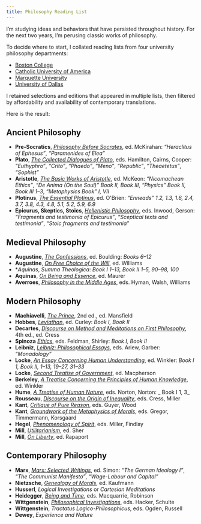 ```yaml
---
title: Philosophy Reading List
---
```


I’m studying ideas and behaviors that have persisted throughout history. For the next two years, I’m perusing classic works of philosophy.

To decide where to start, I collated reading lists from four university philosophy departments:
- [Boston College][1]
- [Catholic University of America][2]
- [Marquette University][3]
- [University of Dallas][4]

I retained selections and editions that appeared in multiple lists, then filtered by affordability and availability of contemporary translations.

Here is the result:

## Ancient Philosophy
* **Pre-Socratics**, [_Philosophy Before Socrates_][5], ed. McKirahan: _“Heraclitus of Ephesus”_, _“Paramenides of Elea”_
* **Plato**, [_The Collected Dialogues of Plato_][6], eds. Hamilton, Cairns, Cooper: _”Euthyphro”_, _“Crito”_, _“Phaedo”_, _”Meno”_, _“Republic”_, _”Theaetetus”_, _“Sophist”_
* **Aristotle**, [_The Basic Works of Aristotle_][7], ed. McKeon: _“Nicomachean Ethics”_, _“De Anima (On the Soul)” Book II, Book III_, _“Physics” Book II, Book III 1–3_, _“Metaphysics Book” I, VII_
* **Plotinus**, [_The Essential Plotinus_][8], ed. O'Brien: _“Enneads” 1.2, 1.3, 1.6, 2.4, 3.7, 3.8, 4.3, 4.8, 5.1, 5.2, 5.9, 6.9_
* **Epicurus, Skeptics, Stoics**, [_Hellenistic Philosophy_][9], eds. Inwood, Gerson: _“Fragments and testimonia of Epicurus”_, _“Sceptical texts and testimonia”_, _“Stoic fragments and testimonia”_

## Medieval Philosophy
* **Augustine**, [_The Confessions_][10], ed. Boulding: _Books 6–12_
* **Augustine**, [_On Free Choice of the Will_][11], ed. Williams
* **Aquinas*, _Summa Theologica_: _Book I 1–13, Book II 1–5, 90–98, 100_
* **Aquinas**, [_On Being and Essence_][12], ed. Maurer
* **Averroes**, [_Philosophy in the Middle Ages_][13], eds. Hyman, Walsh, Williams

## Modern Philosophy
* **Machiavelli**, [_The Prince_][14], 2nd ed., ed. Mansfield
* **Hobbes**, [_Leviathan_][15], ed. Curley: _Book I, Book II_
* **Decartes**, [_Discourse on Method and Meditations on First Philosophy_][16], 4th ed., ed. Cress
* **Spinoza** [_Ethics_][17], eds. Feldman, Shirley: _Book I, Book II_
* **Leibniz**, [_Leibniz: Philosophical Essays_][18], eds. Ariew, Garber: _“Monadology”_
* **Locke**, [_An Essay Concerning Human Understanding_][19], ed. Winkler: _Book I 1, Book II, 1–13, 19–27, 31–33_
* **Locke**, [_Second Treatise of Government_][20], ed. Macpherson
* **Berkeley**, [_A Treatise Concerning the Principles of Human Knowledge_][21], ed. Winkler
* **Hume**, [_A Treatise of Human Nature_][22], eds. Norton, Norton: _ Book I 1, 3_
* **Rousseau**, [_Discourse on the Origin of Inequality_][23], eds. Cress, Miller
* **Kant**, [_Critique of Pure Reason_][24], eds. Guyer, Wood
* **Kant**, [_Groundwork of the Metaphysics of Morals_][25], eds. Gregor, Timmermann, Korsgaard
* **Hegel**, [_Phenomenology of Spirit_][26], eds. Miller, Findlay
* **Mill**, [_Utilitarianism_][27], ed. Sher
* **Mill**, [_On Liberty_][28], ed. Rapaport

## Contemporary Philosophy
* **Marx**, [_Marx: Selected Writings_][29], ed. Simon: _“The German Ideology I”_, _“The Communist Manifesto”_, _“Wage-Labour and Capital”_
* **Nietzsche**, [_Genealogy of Morals_][30], ed. Kaufmann
* **Husserl**, _Logical Investigations_ or _Cartesian Meditations_
* **Heidegger**, [_Being and Time_][31], eds. Macquarrie, Robinson
* **Wittgenstein**, [_Philosophical Investigations_][32], eds. Hacker, Schulte
* **Wittgenstein**, _Tractatus Logico-Philosophicus_, eds. Ogden, Russell
* **Dewey**, _Experience and Nature_

[1]:	https://www.bc.edu/content/dam/files/schools/cas_sites/philosophy/pdf/Master's%20Comprehensive%20Reading%20List.pdf
[2]:	http://philosophy.cua.edu/res/docs/Approved-Reading-List-Editions.pdf
[3]:	http://www.marquette.edu/phil/documents/phdcomps.pdf
[4]:	https://udallas.edu/braniff/academics/phd/philosophy_phd/reading_list.php
[5]:	https://www.amazon.com/Philosophy-Before-Socrates-Introduction-Commentary/dp/1603841822
[6]:	https://www.amazon.com/Collected-Dialogues-Plato-Including-Bollingen/dp/0691097186/ref=sr_1_2
[7]:	https://www.amazon.com/Basic-Aristotle-Modern-Library-Classics/dp/0375757996/ref=sr_1_1
[8]:	https://www.amazon.com/Essential-Plotinus-Hackett-Classics/dp/0915144093/ref=sr_1_1
[9]:	https://www.amazon.com/Hellenistic-Philosophy-Hackett-Classics-Inwood/dp/0872203786/ref=sr_1_1
[10]:	https://www.amazon.com/Confessions-Works-Saint-Augustine-Translation/dp/1565481542/ref=sr_1_1?ie=UTF8&qid=1536467762&sr=8-1&keywords=1565481542&dpID=514XXXPYBYL&preST=_SY291_BO1,204,203,200_QL40_&dpSrc=srch
[11]:	https://www.amazon.com/Free-Choice-Will-Hackett-Classics/dp/0872201880/ref=sr_1_1
[12]:	https://www.amazon.com/Being-Essence-Mediaeval-Sources-Translation/dp/0888442505/ref=sr_1_1
[13]:	https://www.amazon.com/Philosophy-Middle-Ages-Christian-Traditions/dp/160384208X/ref=sr_1_1
[14]:	https://www.amazon.com/Prince-Second-Niccolo-Machiavelli/dp/0226500438/ref=sr_1_1
[15]:	https://www.amazon.com/Leviathan-selected-variants-Hackett-Classics/dp/0872201775/ref=sr_1_1
[16]:	https://www.amazon.com/Discourse-Method-Meditations-First-Philosophy/dp/0872204200/ref=sr_1_1
[17]:	https://www.amazon.com/Ethics-Treatise-Emendation-Intellect-Selected/dp/0872201309/ref=sr_1_1
[18]:	https://www.amazon.com/Leibniz-Philosophical-Essays-Hackett-Classics/dp/0872200620/ref=sr_1_1
[19]:	https://www.amazon.com/Essay-Concerning-Understanding-Hackett-Classics/dp/087220216X/ref=sr_1_1
[20]:	https://www.amazon.com/Second-Treatise-Government-Hackett-Classics/dp/0915144867/ref=sr_1_1
[21]:	https://www.amazon.com/Treatise-Concerning-Principles-Knowledge-Classics/dp/0915145391/ref=sr_1_1
[22]:	https://www.amazon.com/Treatise-Human-Nature-Oxford-Philosophical/dp/0198751729/ref=sr_1_1
[23]:	https://www.amazon.com/Discourse-Origin-Inequality-Hackett-Classics/dp/0872201503/ref=sr_1_1
[24]:	https://www.amazon.com/Critique-Reason-Cambridge-Works-Immanuel/dp/0521657296/ref=sr_1_1
[25]:	https://www.amazon.com/Kant-Groundwork-Metaphysics-Cambridge-Philosophy/dp/1107401062/ref=sr_1_1
[26]:	https://www.amazon.com/Phenomenology-Spirit-G-W-Hegel/dp/0198245971/ref=sr_1_1
[27]:	https://www.amazon.com/Utilitarianism-John-Stuart-Mill/dp/087220605X/ref=sr_1_1
[28]:	https://www.amazon.com/Liberty-Classics-John-Stuart-Mill/dp/0915144433/ref=sr_1_1
[29]:	https://www.amazon.com/Marx-Selected-Writings-Hackett-Classics/dp/0872202186/ref=sr_1_1
[30]:	https://www.amazon.com/Genealogy-Morals-Ecce-Homo/dp/0679724621/ref=sr_1_1
[31]:	https://www.amazon.com/Being-Harper-Perennial-Modern-Thought/dp/0061575593/ref=sr_1_1
[32]:	https://www.amazon.com/Philosophical-Investigations-Ludwig-Wittgenstein/dp/1405159286/ref=sr_1_1